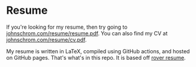 # Resume

If you're looking for my resume, then try going to [johnschrom.com/resume/resume.pdf](https://johnschrom.com/resume/resume.pdf). You can also find my CV at [johnschrom.com/resume/cv.pdf](https://johnschrom.com/resume/cv.pdf).

My resume is written in LaTeX, compiled using GitHub actions, and hosted on GitHub pages. That's what's in this repo. It is based off [rover resume](https://github.com/subidit/rover-resume).